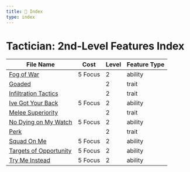 ```yaml
---
title: 📑 Index
type: index
---
```


# Tactician: 2nd-Level Features Index

| File Name                                               | Cost    | Level | Feature Type |
| ------------------------------------------------------- | ------- | ----- | ------------ |
| [Fog of War](../Fog%20of%20War)                         | 5 Focus | 2     | ability      |
| [Goaded](../Goaded)                                     |         | 2     | trait        |
| [Infiltration Tactics](../Infiltration%20Tactics)       |         | 2     | trait        |
| [Ive Got Your Back](../Ive%20Got%20Your%20Back)         | 5 Focus | 2     | ability      |
| [Melee Superiority](../Melee%20Superiority)             |         | 2     | trait        |
| [No Dying on My Watch](../No%20Dying%20on%20My%20Watch) | 5 Focus | 2     | ability      |
| [Perk](../Perk)                                         |         | 2     | trait        |
| [Squad On Me](../Squad%20On%20Me)                       | 5 Focus | 2     | ability      |
| [Targets of Opportunity](../Targets%20of%20Opportunity) | 5 Focus | 2     | ability      |
| [Try Me Instead](../Try%20Me%20Instead)                 | 5 Focus | 2     | ability      |

